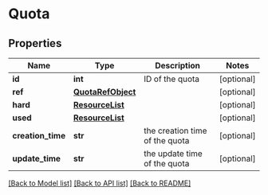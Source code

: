 # Quota

## Properties
Name | Type | Description | Notes
------------ | ------------- | ------------- | -------------
**id** | **int** | ID of the quota | [optional] 
**ref** | [**QuotaRefObject**](QuotaRefObject.md) |  | [optional] 
**hard** | [**ResourceList**](ResourceList.md) |  | [optional] 
**used** | [**ResourceList**](ResourceList.md) |  | [optional] 
**creation_time** | **str** | the creation time of the quota | [optional] 
**update_time** | **str** | the update time of the quota | [optional] 

[[Back to Model list]](../README.md#documentation-for-models) [[Back to API list]](../README.md#documentation-for-api-endpoints) [[Back to README]](../README.md)

